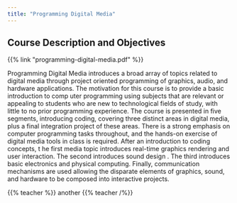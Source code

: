 ```yaml
---
title: "Programming Digital Media"
---
```


<script async src="//jsfiddle.net/oyz8zg40/1/embed/result/"></script>

## Course Description and Objectives

{{% link "programming-digital-media.pdf" %}}

Programming Digital Media introduces a broad array of topics related to digital media through project oriented programming of graphics, audio, and hardware applications. The motivation for this course is
to provide a basic introduction to comp
uter programming using subjects that are relevant or appealing
to students who are new to technological fields of study, with little to no prior programming experience.
The course is presented in
five
segments,
introducing coding,
covering three distinct areas in digital
media, plus a
final
integration
project of these areas. There is a strong emphasis on computer
programming tasks throughout, and the hands-on exercise of digital media
tools in class is required.
After an introduction to coding concepts, t
he first
media topic
introduces real-time graphics rendering
and user interaction. The second introduces sound design
. The third introduces basic electronics and
physical computing. Finally, communication mechanisms are used
allowing the disparate elements
of
graphics, sound, and hardware to be composed into interactive
projects.

{{% teacher %}}
another
{{% teacher /%}}
